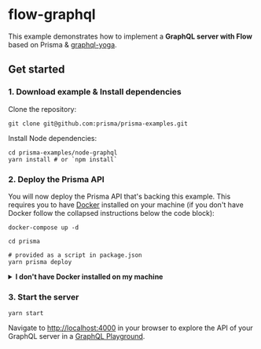 # flow-graphql

This example demonstrates how to implement a **GraphQL server with Flow** based on Prisma & [graphql-yoga](https://github.com/prisma/graphql-yoga).

## Get started

### 1. Download example & Install dependencies

Clone the repository:

```
git clone git@github.com:prisma/prisma-examples.git
```

Install Node dependencies:

```
cd prisma-examples/node-graphql
yarn install # or `npm install`
```

### 2. Deploy the Prisma API

You will now deploy the Prisma API that's backing this example. This requires you to have [Docker](https://www.docker.com) installed on your machine (if you don't have Docker follow the collapsed instructions below the code block):

```
docker-compose up -d

cd prisma

# provided as a script in package.json
yarn prisma deploy
```

<details>
 <summary><strong>I don't have Docker installed on my machine</strong></summary>

To deploy your service to a Demo server (rather than locally with Docker), follow these steps:

- Run the following command:
  ```
  yarn prisma deploy --new
  ```
- In the interactive CLI wizard:
  - Select the **Demo server**
  - For all following questions, choose the suggested values by just hitting **Enter**

</details>

### 3. Start the server

```
yarn start
```

Navigate to [http://localhost:4000](http://localhost:4000) in your browser to explore the API of your GraphQL server in a [GraphQL Playground](https://github.com/prisma/graphql-playground).
